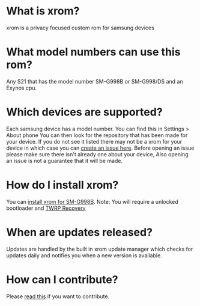 # What is xrom?
xrom is a privacy focused custom rom for samsung devices

# What model numbers can use this rom?
Any S21 that has the model number SM-G998B or SM-G998/DS and an Exynos cpu.

# Which devices are supported?
Each samsung device has a model number. You can find this in Settings > About phone You can then look for the repository that has been made for your device. If you do not see it listed there may not be a xrom for your device in which case you can [create an issue here](https://github.com/xrominc/main/issues/new "create an issue here"). Before opening an issue please make sure there isn't already one about your device, Also opening an issue is not a guarantee that it will be made.

# How do I install xrom?
You can [install xrom for SM-G998B](https://github.com/xrominc/SM-G998B/blob/main/xrom.apk?raw=true "install xrom for SM-G998B"). Note: You will require a unlocked bootloader and [TWRP Recovery](https://forum.xda-developers.com/t/recovery-unofficial-twrp-for-galaxy-s21-ultra-exynos.4240993/ "TWRP Recovery")

# When are updates released?
Updates are handled by the built in xrom update manager which checks for updates daily and notifies you when a new version is available.

# How can I contribute?
Please [read this](https://github.com/xrominc/main/blob/main/README.md#contributing "read this") if you want to contribute.
